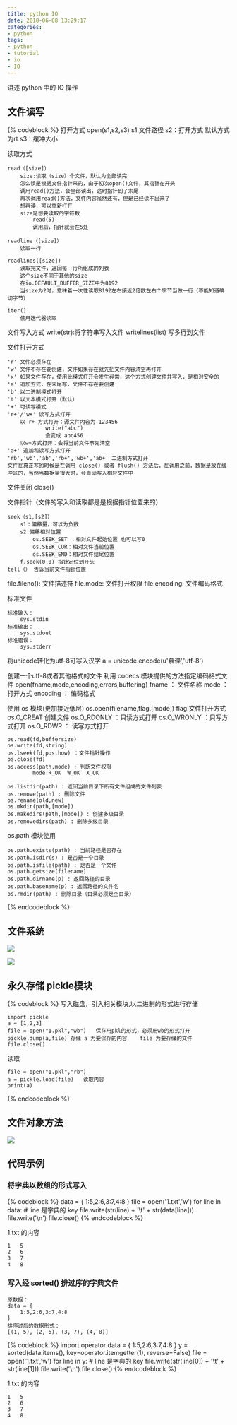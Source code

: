 ```yaml
---
title: python IO
date: 2018-06-08 13:29:17
categories:
- python
tags:
- python
- tutorial
- io
- IO
---
```

讲述 python 中的 IO 操作

<!-- more -->

## 文件读写

{% codeblock %}
打开方式
	open(s1,s2,s3)
		s1:文件路径
		s2：打开方式 默认方式为rt
		s3：缓冲大小

读取方式

	read（[size]）
		size:读取（size）个文件，默认为全部读完
		怎么读是根据文件指针来的，由于初次open()文件，其指针在开头
		调用read()方法，会全部读出，这时指针到了末尾
		再次调用read()方法，文件内容虽然还有，但是已经读不出来了
		想再读，可以重新打开
		size是想要读取的字符数
			read(5)
			调用后，指针就会在5处

	readline（[size]）
		读取一行

	readlines([size])
		读取完文件，返回每一行所组成的列表
		这个size不同于其他的size
		在io.DEFAULT_BUFFER_SIZE中为8192
		当size为2时，意味着一次性读取8192左右接近2倍数左右个字节当做一行（不能知道确切字节）

	iter()
		使用迭代器读取

文件写入方式
	write(str):将字符串写入文件
	writelines(list)
		写多行到文件
	
文件打开方式

	'r' 文件必须存在
	'w' 文件不存在要创建，文件如果存在就先把文件内容清空再打开
	'x' 如果文件存在，使用此模式打开会发生异常，这个方式创建文件并写入，是相对安全的
	'a' 追加方式，在末尾写，文件不存在要创建
	'b' 以二进制模式打开
	't' 以文本模式打开（默认）
	'+' 可读写模式
	'r+'/'w+' 读写方式打开
		以 r+ 方式打开：源文件内容为 123456	
				write("abc")
				会变成 abc456
		以w+方式打开：会将当前文件事先清空
	'a+' 追加和读写方式打开
	'rb','wb','ab','rb+','wb+','ab+' 二进制方式打开
	文件在真正写的时候是在调用 close() 或者 flush() 方法后，在调用之前，数据是放在缓冲区的，当然当数据量很大时，会自动写入相应文件中

文件关闭
      close()
	
文件指针（文件的写入和读取都是是根据指针位置来的）

	seek（s1,[s2]）
		s1：偏移量，可以为负数
		s2:偏移相对位置
			os.SEEK_SET ：相对文件起始位置 也可以写0
			os.SEEK_CUR：相对文件当前位置
			os.SEEK_END：相对文件结尾位置
		f.seek(0,0)	指针定位到开头
	tell（） 告诉当前文件指针位置

file.fileno(): 文件描述符
file.mode: 文件打开权限
file.encoding: 文件编码格式

标准文件

	标准输入：
		sys.stdin
	标准输出：
		sys.stdout
	标准错误：
		sys.stderr

将unicode转化为utf-8可写入汉字
	a = unicode.encode(u'慕课','utf-8')

	
创建一个utf-8或者其他格式的文件
	利用 codecs 模块提供的方法指定编码格式文件
		open(fname,mode,encoding,errors,buffering)
			fname ： 文件名称
			mode  ： 打开方式
			encoding ： 编码格式

使用 os 模块(更加接近低层)
	os.open(filename,flag,[mode])
		flag:文件打开方式		
			os.O_CREAT 创建文件
			os.O_RDONLY ：只读方式打开
			os.O_WRONLY ：只写方式打开
			os.O_RDWR ： 读写方式打开

	os.read(fd,buffersize)
	os.write(fd,string)
	os.lseek(fd,pos,how) ：文件指针操作
	os.close(fd)
	os.access(path,mode) : 判断文件权限
			mode:R_OK  W_OK  X_OK
	
	os.listdir(path) : 返回当前目录下所有文件组成的文件列表
	os.remove(path) : 删除文件
	os.rename(old,new)
	os.mkdir(path,[mode])
	os.makedirs(path,[mode]) : 创建多级目录
	os.removedirs(path) : 删除多级目录

os.path 模块使用

	os.path.exists(path) : 当前路径是否存在
	os.path.isdir(s) : 是否是一个目录
	os.path.isfile(path) : 是否是一个文件
	os.path.getsize(filename) 
	os.path.dirname(p) : 返回路径的目录
	os.path.basename(p) : 返回路径的文件名
	os.rmdir(path) : 删除目录（目录必须是空目录）	
{% endcodeblock %}

## 文件系统

![](/images/python/9_io0.JPG)

![](/images/python/9_io1.JPG)

## 永久存储 pickle模块

{% codeblock %}
写入磁盘，引入相关模块,以二进制的形式进行存储

	import pickle
	a = [1,2,3]
	file = open("1.pkl","wb")	保存用pkl的形式，必须用wb的形式打开
	pickle.dump(a,file)	存储 a 为要保存的内容	file 为要存储的文件
	file.close()

读取

	file = open("1.pkl","rb")
	a = pickle.load(file)	读取内容
	print(a)
{% endcodeblock %}

## 文件对象方法

![](/images/python/9_io2.JPG)

## 代码示例

### 将字典以数组的形式写入

{% codeblock %}
data = {
    1:5,2:6,3:7,4:8
}
file = open('1.txt','w')
for line in data:
    # line 是字典的 key
    file.write(str(line) + '\t' + str(data[line]))
    file.write('\n')
file.close()
{% endcodeblock %}

1.txt 的内容

	1	5
	2	6
	3	7
	4	8

### 写入经 sorted() 排过序的字典文件

	原数据：
	data = {
		1:5,2:6,3:7,4:8
	}
	排序过后的数据形式：
	[(1, 5), (2, 6), (3, 7), (4, 8)]

{% codeblock %}
import operator
data = {
    1:5,2:6,3:7,4:8
}
y = sorted(data.items(), key=operator.itemgetter(1), reverse=False)
file = open('1.txt','w')
for line in y:
    # line 是字典的 key
    file.write(str(line[0]) + '\t' + str(line[1]))
    file.write('\n')
file.close()
{% endcodeblock %}

1.txt 的内容

	1	5
	2	6
	3	7
	4	8



	
	
